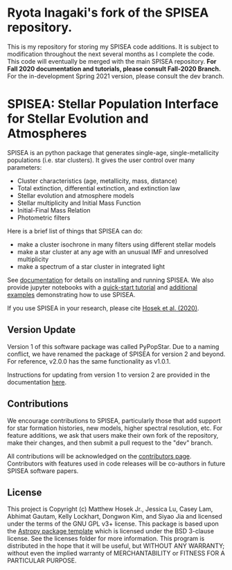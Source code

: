 # Ryota Inagaki's fork of the SPISEA repository.
This is my repository for storing my SPISEA code additions. It is subject to modification throughout the next several months as I complete the code.
This code will eventually be merged with the main SPISEA repository. **For Fall 2020 documentation and tutorials, please consult Fall-2020 Branch.** For the in-development Spring 2021 version, please consult the dev branch.
# SPISEA: Stellar Population Interface for Stellar Evolution and Atmospheres

SPISEA is an python package that generates single-age, single-metallicity
populations (i.e. star clusters). It gives the user control over many parameters:

* Cluster characteristics (age, metallicity, mass, distance)
* Total extinction, differential extinction, and extinction law
* Stellar evolution and atmosphere models
* Stellar multiplicity and Initial Mass Function
* Initial-Final Mass Relation
* Photometric filters

Here is a brief list of things that SPISEA can do:

* make a cluster isochrone in many filters using different stellar models
* make a star cluster at any age with an unusual IMF and unresolved multiplicity
* make a spectrum of a star cluster in integrated light

See [documentation](https://spisea.readthedocs.io/en/latest/) for
details on installing and running SPISEA. We also provide jupyter notebooks with a 
[quick-start tutorial](https://github.com/astropy/SPISEA/blob/main/docs/Quick_Start_Make_Cluster.ipynb)
and [additional examples](https://github.com/astropy/SPISEA/tree/main/docs/paper_examples)
demonstrating how to use SPISEA.

If you use SPISEA in your research, please cite [Hosek et al. (2020)](https://ui.adsabs.harvard.edu/abs/2020arXiv200606691H/abstract).

## Version Update
Version 1 of this software package was called PyPopStar. Due to a naming conflict,
we have renamed the package of SPISEA for version 2 and beyond.
For reference, v2.0.0 has the same functionality as v1.0.1.

Instructions for updating from version 1 to version 2 are provided in
the documentation [here](https://spisea.readthedocs.io/en/latest/version_switch.html#version).

## Contributions
We encourage contributions to SPISEA, particularly those that add
support for star formation histories, new models, higher spectral
resolution, etc. For feature additions, we ask that users make their
own fork of the repository, make their changes, and then submit a pull
request to the "dev" branch.

All contributions will be acknowledged on the
[contributors page](https://spisea.readthedocs.io/en/dev/contributors.html#contributors). Contributors
with features used in code releases will be co-authors in future SPISEA software papers.

## License
This project is Copyright (c) Matthew Hosek Jr., Jessica Lu, Casey
Lam, Abhimat Gautam, Kelly Lockhart, Dongwon Kim, and Siyao Jia and licensed under
the terms of the GNU GPL v3+ license. This package is based upon
the [Astropy package template](https://github.com/astropy/package-template)
which is licensed under the BSD 3-clause license. See the licenses folder for
more information. This program is distributed in the hope that it will
be useful, but WITHOUT ANY WARRANTY;
without even the implied warranty of MERCHANTABILITY or FITNESS FOR A PARTICULAR PURPOSE. 
